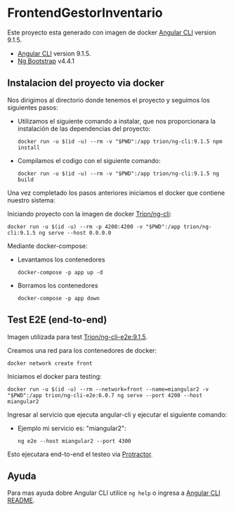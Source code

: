 # FrontendGestorInventario

Este proyecto esta generado con imagen de docker  [Angular CLI](https://github.com/angular/angular-cli) version 9.1.5.
 - [Angular CLI](https://github.com/angular/angular-cli) version 9.1.5.
 - [Ng Bootstrap](https://github.com/ng-bootstrap/ng-bootstrap) v4.4.1

## Instalacion del proyecto via docker

Nos dirigimos al directorio donde tenemos el proyecto y seguimos los siguientes pasos:

 - Utilizamos el siguiente comando a instalar, que nos proporcionara la instalación de las dependencias del proyecto:
    
    `docker run -u $(id -u) --rm -v "$PWD":/app trion/ng-cli:9.1.5 npm install`

 - Compilamos el codigo con el siguiente comando:
    
    `docker run -u $(id -u) --rm -v "$PWD":/app trion/ng-cli:9.1.5 ng build`

Una vez completado los pasos anteriores iniciamos el docker que contiene nuestro sistema:

Iniciando proyecto con la imagen de docker [Trion/ng-cli](https://hub.docker.com/r/trion/ng-cli/):

   `docker run -u $(id -u) --rm -p 4200:4200 -v "$PWD":/app trion/ng-cli:9.1.5 ng serve --host 0.0.0.0`

Mediante docker-compose:

 - Levantamos los contenedores

    `docker-compose -p app up -d`

 - Borramos los contenedores

    `docker-compose -p app down`

## Test E2E (end-to-end)

Imagen utilizada para test [Trion/ng-cli-e2e:9.1.5](https://hub.docker.com/r/trion/ng-cli-e2e/).

Creamos una red para los contenedores de docker:

  `docker network create front`

Iniciamos el docker para testing:

  `docker run -u $(id -u) --rm --network=front --name=miangular2 -v "$PWD":/app trion/ng-cli-e2e:6.0.7 ng serve --port 4200 --host miangular2`

Ingresar al servicio que ejecuta angular-cli y ejecutar el siguiente comando:

 - Ejemplo mi servicio es: "miangular2":

   `ng e2e --host miangular2 --port 4300`

Esto ejecutara end-to-end el testeo via [Protractor](http://www.protractortest.org/).

## Ayuda

Para mas ayuda dobre Angular CLI utilice `ng help` o ingresa a [Angular CLI README](https://github.com/angular/angular-cli/blob/master/README.md).
